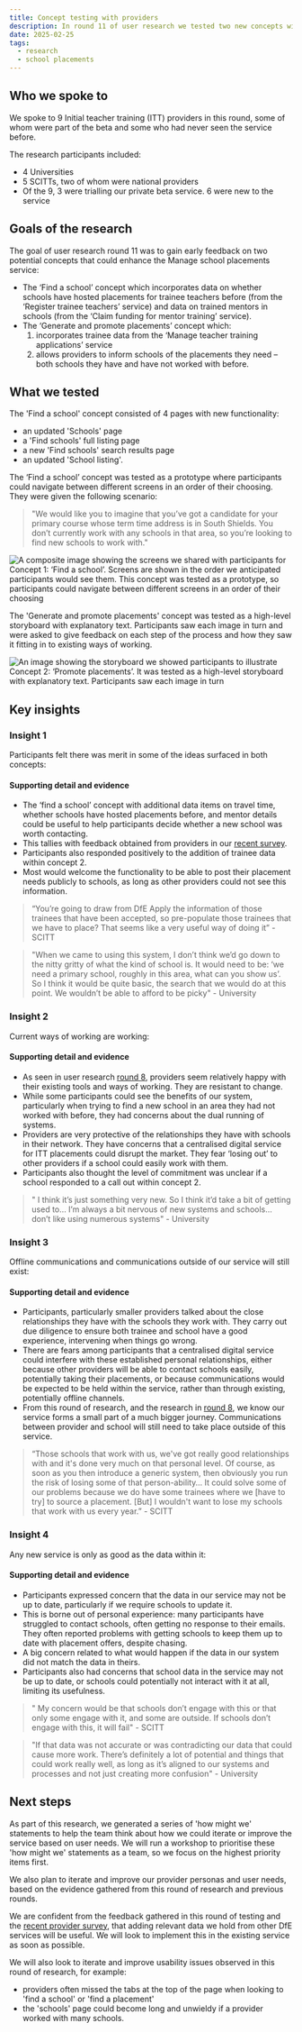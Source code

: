 ```yaml
---
title: Concept testing with providers
description: In round 11 of user research we tested two new concepts with ITT providers – ‘Find a school’ and ‘Generate and promote placements’
date: 2025-02-25
tags:
  - research
  - school placements
---
```


## Who we spoke to

We spoke to 9 Initial teacher training (ITT) providers in this round, some of whom were part of the beta and some who had never seen the service before.

The research participants included:

- 4 Universities
- 5 SCITTs, two of whom were national providers
- Of the 9, 3 were trialling our private beta service. 6 were new to the service

## Goals of the research

The goal of user research round 11 was to gain early feedback on two potential concepts that could enhance the Manage school placements service:

- The ‘Find a school’ concept which incorporates data on  whether schools have hosted placements for trainee teachers before (from the ‘Register trainee teachers’ service) and data on trained mentors in schools (from the ‘Claim funding for mentor training’ service).
- The ‘Generate and promote placements’ concept which:
    1. incorporates trainee data from the ‘Manage teacher training applications’ service
    2. allows providers to inform schools of the placements they need – both schools they have and have not worked with before.

## What we tested

The 'Find a school' concept consisted of 4 pages with new functionality:

- an updated 'Schools' page
- a 'Find schools' full listing page
- a new 'Find schools' search results page
- an updated 'School listing'.

The ‘Find a school’ concept was tested as a prototype where participants could navigate between different screens in an order of their choosing. They were given the following scenario:

>"We would like you to imagine that you’ve got a candidate for your primary course whose term time address is in South Shields. You don’t currently work with any schools in that area, so you’re looking to find new schools to work with."

![A composite image showing the screens we shared with participants for Concept 1: ‘Find a school’. Screens are shown in the order we anticipated participants would see them. This concept was tested as a prototype, so participants could navigate between different screens in an order of their choosing](dh-fas.png "Find a School")

The 'Generate and promote placements' concept was tested as a high-level storyboard with explanatory text. Participants saw each image in turn and were asked to give feedback on each step of the process and how they saw it fitting in to existing ways of working.

![An image showing the storyboard we showed participants to illustrate Concept 2: ‘Promote placements’. It was tested as a high-level storyboard with explanatory text. Participants saw each image in turn](dh-storyboard.png "Storyboard")

## Key insights

### Insight 1

Participants felt there was merit in some of the ideas surfaced in both concepts:

#### Supporting detail and evidence

- The ‘find a school’ concept with additional data items on travel time, whether schools have hosted placements before, and mentor details could be useful to help participants decide whether a new school was worth contacting.
- This tallies with feedback obtained from providers in our [recent survey](/manage-school-placements/understanding-more-about-ITT-provider-ways-of-working/).
- Participants also responded positively to the addition of trainee data within concept 2.
- Most would welcome the functionality to be able to post their placement needs publicly to schools, as long as other providers could not see this information.

> “You’re going to draw from DfE Apply the information of those trainees that have been accepted, so pre-populate those trainees that we have to place? That seems like a very useful way of doing it” - SCITT

> "When we came to using this system, I don’t think we’d go down to the nitty gritty of what the kind of school is. It would need to be: ‘we need a primary school, roughly in this area, what can you show us’. So I think it would be quite basic, the search that we would do at this point. We wouldn’t be able to afford to be picky" - University

### Insight 2

Current ways of working are working:

#### Supporting detail and evidence

- As seen in user research [round 8](/manage-school-placements/understanding-more-about-ITT-provider-ways-of-working/), providers seem relatively happy with their existing tools and ways of working. They are resistant to change.
- While some participants could see the benefits of our system, particularly when trying to find a new school in an area they had not worked with before, they had concerns about the dual running of systems.
- Providers are very protective of the relationships they have with schools in their network. They have concerns that a centralised digital service for ITT placements  could disrupt the market. They fear ‘losing out’ to other providers if a school could easily work with them.
- Participants also thought the level of commitment was unclear if a school responded to a call out within concept 2.

>" I think it’s just something very new. So I think it’d take a bit of getting used to… I’m always a bit nervous of new systems and schools… don’t like using numerous systems" - University

### Insight 3

Offline communications and communications outside of our service will still exist:

#### Supporting detail and evidence

- Participants, particularly smaller providers talked about the close relationships they have with the schools they work with. They carry out due diligence to ensure both trainee and school have a good experience, intervening when things go wrong.
- There are fears among participants that a centralised digital service could interfere with these established personal relationships, either because other providers will be able to contact schools easily, potentially taking their placements, or because communications would be expected to be held within the service, rather than through existing, potentially offline channels.
- From this round of research, and the research in [round 8](/manage-school-placements/understanding-more-about-ITT-provider-ways-of-working/), we know our service forms a small part of a much bigger journey. Communications between provider and school will still need to take place outside of this service.

> “Those schools that work with us, we've got really good relationships with and  it's done very much on that personal level. Of course, as soon as you then introduce a generic system, then obviously you run the risk of losing some of that person-ability… It could solve some of our problems because we do have some trainees where we [have to try] to source a placement. [But] I wouldn't want to lose my schools that work with us every year.” - SCITT

### Insight 4

Any new service is only as good as the data within it:

#### Supporting detail and evidence

- Participants expressed concern that the data in our service may not be up to date, particularly if we require schools to update it.
- This is borne out of personal experience: many participants have struggled to contact schools, often getting no response to their emails. They often reported problems with getting schools to keep them up to date with placement offers, despite chasing.
- A big concern related to what would happen if the data in our system did not match the data in theirs.
- Participants also had concerns that school data in the service may not be up to date, or schools could potentially not interact with it at all, limiting its usefulness.

>" My concern would be that schools don’t engage with this or that only some engage with it, and some are outside. If schools don’t engage with this, it will fail" - SCITT

>"If that data was not accurate or was contradicting our data that could cause more work. There’s definitely a lot of potential and things that could work really well, as long as it’s aligned to our systems and processes and not just creating more confusion" - University

## Next steps

As part of this research, we generated a series of 'how might we' statements to help the team think about how we could iterate or improve the service based on user needs. We will run a workshop to prioritise these 'how might we' statements as a team, so we focus on the highest priority items first.

We also plan to iterate and improve our provider personas and user needs, based on the evidence gathered from this round of research and previous rounds.

We are confident from the feedback gathered in this round of testing and the [recent provider survey](/manage-school-placements/understanding-more-about-ITT-provider-ways-of-working/), that adding relevant data we hold from other DfE services will be useful. We will look to implement this in the existing service as soon as possible.

We will also look to iterate and improve usability issues observed in this round of research, for example:

- providers often missed the tabs at the top of the page when looking to 'find a school' or 'find a placement'
- the 'schools' page could become long and unwieldy if a provider worked with many schools.
